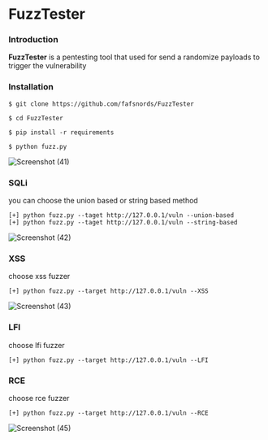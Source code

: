 # FuzzTester
### Introduction
**FuzzTester** is a pentesting tool that used for send a randomize payloads to trigger the vulnerability
### Installation
```
$ git clone https://github.com/fafsnords/FuzzTester

$ cd FuzzTester

$ pip install -r requirements

$ python fuzz.py
```
![Screenshot (41)](https://user-images.githubusercontent.com/100557534/172836079-eb08ec1d-20df-4b3d-9aed-451978549be7.png)
### SQLi
you can choose the union based or string based method
```
[+] python fuzz.py --taget http://127.0.0.1/vuln --union-based
[+] python fuzz.py --taget http://127.0.0.1/vuln --string-based
```
![Screenshot (42)](https://user-images.githubusercontent.com/100557534/172829245-b23980d9-95d7-411c-89c4-58c3ac0b2390.png)
### XSS
choose xss fuzzer
```
[+] python fuzz.py --target http://127.0.0.1/vuln --XSS
```
![Screenshot (43)](https://user-images.githubusercontent.com/100557534/172829567-9fa09907-2e4f-474a-82d9-2c39a31e9c06.png)
### LFI
choose lfi fuzzer
```
[+] python fuzz.py --target http://127.0.0.1/vuln --LFI
```
### RCE
choose rce fuzzer
```
[+] python fuzz.py --target http://127.0.0.1/vuln --RCE
```
![Screenshot (45)](https://user-images.githubusercontent.com/100557534/172838131-72313c91-1cc5-45c1-862a-a2596c7c3b62.png)
